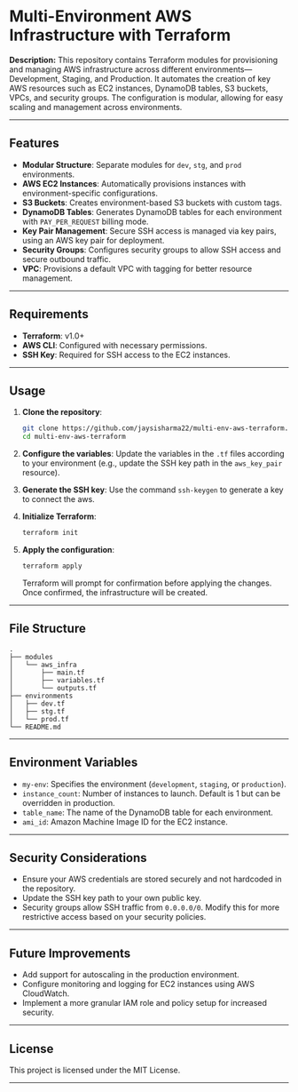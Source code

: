 # Multi-Environment AWS Infrastructure with Terraform

**Description:**
This repository contains Terraform modules for provisioning and managing AWS infrastructure across different environments—Development, Staging, and Production. It automates the creation of key AWS resources such as EC2 instances, DynamoDB tables, S3 buckets, VPCs, and security groups. The configuration is modular, allowing for easy scaling and management across environments.

---

## Features

- **Modular Structure**: Separate modules for `dev`, `stg`, and `prod` environments.
- **AWS EC2 Instances**: Automatically provisions instances with environment-specific configurations.
- **S3 Buckets**: Creates environment-based S3 buckets with custom tags.
- **DynamoDB Tables**: Generates DynamoDB tables for each environment with `PAY_PER_REQUEST` billing mode.
- **Key Pair Management**: Secure SSH access is managed via key pairs, using an AWS key pair for deployment.
- **Security Groups**: Configures security groups to allow SSH access and secure outbound traffic.
- **VPC**: Provisions a default VPC with tagging for better resource management.

---

## Requirements

- **Terraform**: v1.0+
- **AWS CLI**: Configured with necessary permissions.
- **SSH Key**: Required for SSH access to the EC2 instances.

---

## Usage

1. **Clone the repository**:
    ```bash
    git clone https://github.com/jaysisharma22/multi-env-aws-terraform.git
    cd multi-env-aws-terraform
    ```

2. **Configure the variables**: Update the variables in the `.tf` files according to your environment (e.g., update the SSH key path in the `aws_key_pair` resource).

3. **Generate the SSH key**: Use the command `ssh-keygen` to generate a key to connect the aws.

4. **Initialize Terraform**:
    ```bash
    terraform init
    ```

5. **Apply the configuration**:
    ```bash
    terraform apply
    ```

    Terraform will prompt for confirmation before applying the changes. Once confirmed, the infrastructure will be created.

---

## File Structure

```
.
├── modules
│   └── aws_infra
│       ├── main.tf
│       ├── variables.tf
│       └── outputs.tf
├── environments
│   ├── dev.tf
│   ├── stg.tf
│   └── prod.tf
└── README.md
```

---

## Environment Variables

- `my-env`: Specifies the environment (`development`, `staging`, or `production`).
- `instance_count`: Number of instances to launch. Default is 1 but can be overridden in production.
- `table_name`: The name of the DynamoDB table for each environment.
- `ami_id`: Amazon Machine Image ID for the EC2 instance.

---

## Security Considerations

- Ensure your AWS credentials are stored securely and not hardcoded in the repository.
- Update the SSH key path to your own public key.
- Security groups allow SSH traffic from `0.0.0.0/0`. Modify this for more restrictive access based on your security policies.

---

## Future Improvements

- Add support for autoscaling in the production environment.
- Configure monitoring and logging for EC2 instances using AWS CloudWatch.
- Implement a more granular IAM role and policy setup for increased security.

---

## License

This project is licensed under the MIT License.

---

